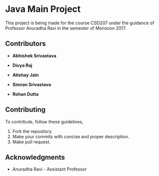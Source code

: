 # Java Main Project 
 
This project is being made for the course CSD207 under the guidance of Professor Anuradha Ravi in the semester of Monsoon 2017. 

## Contributors 
 
* **Abhishek Srivastava**  
 
* **Divya Raj**  
 
* **Atishay Jain**  
 
* **Simran Srivastava**  
 
* **Rohan Dutta**  

## Contributing 
To contribute, follow these guidelines,
1. Fork the repository.
2. Make your commits with concise and proper description.
3. Make pull request.
 
## Acknowledgments 
* Anuradha Ravi - Assistant Professor
